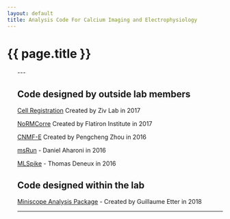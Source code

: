 ```yaml
---
layout: default
title: Analysis Code For Calcium Imaging and Electrophysiology
---
```

<h1>{{ page.title }}</h1>
<ul class="posts">
---  
  
## Code designed by outside lab members 

[Cell Registration](https://github.com/zivlab/CellReg) Created by Ziv Lab in 2017 

[NoRMCorre](https://github.com/flatironinstitute/NoRMCorre) Created by Flatiron Institute in 2017

[CNMF-E](https://github.com/zhoupc/CNMF_E) Created by Pengcheng Zhou in 2016

[msRun](https://github.com/daharoni/Miniscope_Analysis) - Daniel Aharoni in 2016 

[MLSpike](https://github.com/thomasdeneux/spikes) - Thomas Deneux in 2016 

## Code designed within the lab
[Miniscope Analysis Package](https://github.com/WilliamsandBrandanLab/MiniscopeAnalysis) - Created by Guillaume Etter in 2018

---
